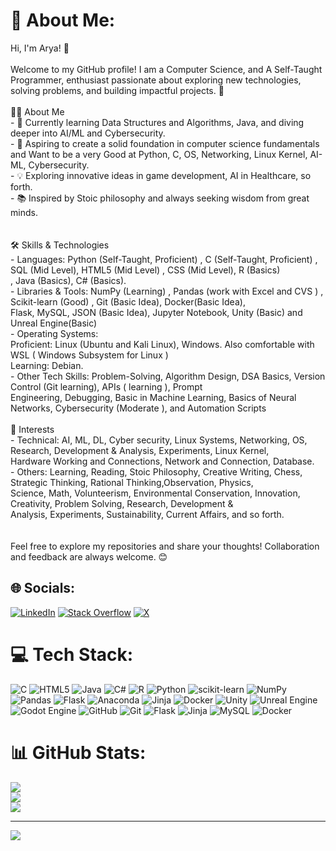 <!--Hello, I'm Aarya Thakar.

- 👀 I’m interested in Computer Science, AI, ML, DL, Cyber Security, IT, Technology, Linux, Engineering and Science.
- 🌱 I’m currently studying Computer Science and Engineering in India.
- 💼 I’m eager to collaborate on projects to gain experience both as a student and a working professional.
- 📫 You can reach me through my LinkedIn, X (Twitter) or Email.
- ⚡ Fun fact: I'm proficient in Python, HTML, C, and R, with a strong interest in AI, ML, Cyber Security, Prompt Engineering, and data handling. I like to do Experiments with Computer,Technology and OS.
- Visit my LinkedIn for more details about my skills and professional journey.

Thank you for your time. 😊

AaryaThakar-Official/AaryaThakar-Official is a ✨ special ✨ repository because its `README.md` (this file) appears on your GitHub profile.
You can click the Preview link to take a look at your changes.
--->
# 💫 About Me:
Hi, I'm Arya! 👋  <br><br>Welcome to my GitHub profile! I am a Computer Science, and A Self-Taught Programmer, enthusiast passionate about exploring new technologies, solving problems, and building impactful projects. 🚀  <br><br>👩‍💻 About Me  <br>- 🌱 Currently learning Data Structures and Algorithms, Java, and diving deeper into AI/ML and Cybersecurity.  <br>- 🎯 Aspiring to create a solid foundation in computer science fundamentals and Want to be a very Good at Python, C, OS, Networking, Linux Kernel, AI-ML, Cybersecurity.  <br>- 💡 Exploring innovative ideas in game development, AI in Healthcare, so forth.  <br>- 📚 Inspired by Stoic philosophy and always seeking wisdom from great minds.  <br><br><br> 🛠️ Skills & Technologies  <br>- Languages:  Python (Self-Taught, Proficient) , C (Self-Taught, Proficient) , SQL (Mid Level), HTML5 (Mid Level) , CSS (Mid Level), R (Basics)<br> , Java (Basics), C# (Basics).  <br>- Libraries & Tools: NumPy (Learning) , Pandas (work with Excel and CVS ) , Scikit-learn (Good) , Git (Basic Idea), Docker(Basic Idea),<br> Flask, MySQL, JSON (Basic Idea), Jupyter Notebook, Unity (Basic) and Unreal Engine(Basic)<br>- Operating Systems:<br> Proficient: Linux (Ubuntu and Kali Linux), Windows. Also comfortable with WSL ( Windows Subsystem for Linux )<br> Learning: Debian.<br>-  Other Tech Skills: Problem-Solving, Algorithm Design, DSA Basics, Version Control (Git learning), APIs ( learning ), Prompt<br> Engineering, Debugging, Basic in Machine Learning, Basics of Neural Networks, Cybersecurity (Moderate ), and Automation Scripts<br><br> 📖 Interests  <br>-  Technical: AI, ML, DL, Cyber security, Linux Systems, Networking, OS, Research, Development & Analysis, Experiments, Linux Kernel,<br> Hardware Working and Connections, Network and Connection, Database.<br>- Others: Learning, Reading, Stoic Philosophy, Creative Writing, Chess, Strategic Thinking, Rational Thinking,Observation, Physics,<br> Science, Math, Volunteerism, Environmental Conservation, Innovation, Creativity, Problem Solving, Research, Development &<br> Analysis, Experiments, Sustainability, Current Affairs, and so forth.<br><br><br>Feel free to explore my repositories and share your thoughts! Collaboration and feedback are always welcome. 😊  <br>


## 🌐 Socials:
[![LinkedIn](https://img.shields.io/badge/LinkedIn-%230077B5.svg?logo=linkedin&logoColor=white)](https://linkedin.com/in/https://www.linkedin.com/in/aaryamoraryam) [![Stack Overflow](https://img.shields.io/badge/-Stackoverflow-FE7A16?logo=stack-overflow&logoColor=white)](https://stackoverflow.com/users/https://stackoverflow.com/users/26439702/aarya-thakar?tab=profile) [![X](https://img.shields.io/badge/X-black.svg?logo=X&logoColor=white)](https://x.com/https://x.com/T_AaryamorAryam) 

# 💻 Tech Stack:
![C](https://img.shields.io/badge/c-%2300599C.svg?style=for-the-badge&logo=c&logoColor=white) ![HTML5](https://img.shields.io/badge/html5-%23E34F26.svg?style=for-the-badge&logo=html5&logoColor=white) ![Java](https://img.shields.io/badge/java-%23ED8B00.svg?style=for-the-badge&logo=openjdk&logoColor=white) ![C#](https://img.shields.io/badge/c%23-%23239120.svg?style=for-the-badge&logo=csharp&logoColor=white) ![R](https://img.shields.io/badge/r-%23276DC3.svg?style=for-the-badge&logo=r&logoColor=white) ![Python](https://img.shields.io/badge/python-3670A0?style=for-the-badge&logo=python&logoColor=ffdd54) ![scikit-learn](https://img.shields.io/badge/scikit--learn-%23F7931E.svg?style=for-the-badge&logo=scikit-learn&logoColor=white) ![NumPy](https://img.shields.io/badge/numpy-%23013243.svg?style=for-the-badge&logo=numpy&logoColor=white) ![Pandas](https://img.shields.io/badge/pandas-%23150458.svg?style=for-the-badge&logo=pandas&logoColor=white) ![Flask](https://img.shields.io/badge/flask-%23000.svg?style=for-the-badge&logo=flask&logoColor=white) ![Anaconda](https://img.shields.io/badge/Anaconda-%2344A833.svg?style=for-the-badge&logo=anaconda&logoColor=white) ![Jinja](https://img.shields.io/badge/jinja-white.svg?style=for-the-badge&logo=jinja&logoColor=black) ![Docker](https://img.shields.io/badge/docker-%230db7ed.svg?style=for-the-badge&logo=docker&logoColor=white) ![Unity](https://img.shields.io/badge/unity-%23000000.svg?style=for-the-badge&logo=unity&logoColor=white) ![Unreal Engine](https://img.shields.io/badge/unrealengine-%23313131.svg?style=for-the-badge&logo=unrealengine&logoColor=white) ![Godot Engine](https://img.shields.io/badge/GODOT-%23FFFFFF.svg?style=for-the-badge&logo=godot-engine) ![GitHub](https://img.shields.io/badge/github-%23121011.svg?style=for-the-badge&logo=github&logoColor=white) ![Git](https://img.shields.io/badge/git-%23F05033.svg?style=for-the-badge&logo=git&logoColor=white) ![Flask](https://img.shields.io/badge/flask-%23000.svg?style=for-the-badge&logo=flask&logoColor=white) ![Jinja](https://img.shields.io/badge/jinja-white.svg?style=for-the-badge&logo=jinja&logoColor=black) ![MySQL](https://img.shields.io/badge/mysql-4479A1.svg?style=for-the-badge&logo=mysql&logoColor=white) ![Docker](https://img.shields.io/badge/docker-%230db7ed.svg?style=for-the-badge&logo=docker&logoColor=white)
# 📊 GitHub Stats:
![](https://github-readme-stats.vercel.app/api?username=AaryaThakar-Official&theme=default&hide_border=false&include_all_commits=true&count_private=true)<br/>
![](https://github-readme-streak-stats.herokuapp.com/?user=AaryaThakar-Official&theme=default&hide_border=false)<br/>
![](https://github-readme-stats.vercel.app/api/top-langs/?username=AaryaThakar-Official&theme=default&hide_border=false&include_all_commits=true&count_private=true&layout=compact)

---
[![](https://visitcount.itsvg.in/api?id=AaryaThakar-Official&icon=0&color=0)](https://visitcount.itsvg.in)

<!-- Proudly created with GPRM ( https://gprm.itsvg.in ) -->
